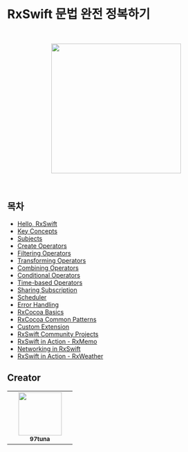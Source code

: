 # RxSwift 문법 완전 정복하기

<br>
<p align="center">
    <img width="300px" src="https://miro.medium.com/max/600/0*249KqxgYktEV_XlA.png">
</p>
<br>

## 목차

- [Hello, RxSwift](https://github.com/97tuna/Mastering_RxSwift/tree/main/01.%20Hello%2C%20RxSwift)
- [Key Concepts](https://github.com/97tuna/Mastering_RxSwift/tree/main/02.%20Key%20Concepts)
- [Subjects](https://github.com/97tuna/Mastering_RxSwift/tree/main/03.%20Subjects)
- [Create Operators](https://github.com/97tuna/Mastering_RxSwift/tree/main/04.%20Create%20Operators)
- [Filtering Operators](https://github.com/97tuna/Mastering_RxSwift/tree/main/05.%20Filtering%20Operators)
- [Transforming Operators](https://github.com/97tuna/Mastering_RxSwift/tree/main/06.%20Transforming%20Operators)
- [Combining Operators](https://github.com/97tuna/Mastering_RxSwift/tree/main/07.%20Combining%20Operators)
- [Conditional Operators](https://github.com/97tuna/Mastering_RxSwift/tree/main/08.%20Conditional%20Operators)
- [Time-based Operators](https://github.com/97tuna/Mastering_RxSwift/tree/main/09.%20Time-based%20Operators)
- [Sharing Subscription](https://github.com/97tuna/Mastering_RxSwift/tree/main/10.%20Sharing%20Subscription)
- [Scheduler](https://github.com/97tuna/Mastering_RxSwift/tree/main/11.%20Scheduler)
- [Error Handling](https://github.com/97tuna/Mastering_RxSwift/tree/main/12.%20Error%20Handling)
- [RxCocoa Basics](https://github.com/97tuna/Mastering_RxSwift/tree/main/13.%20RxCocoa%20Basics)
- [RxCocoa Common Patterns](https://github.com/97tuna/Mastering_RxSwift/tree/main/14.%20RxCocoa%20Common%20Patterns)
- [Custom Extension](https://github.com/97tuna/Mastering_RxSwift/tree/main/15.%20Custom%20Extension)
- [RxSwift Community Projects](https://github.com/97tuna/Mastering_RxSwift/tree/main/16.%20RxSwift%20Community%20Projects)
- [RxSwift in Action - RxMemo](https://github.com/97tuna/Mastering_RxSwift/tree/main/17.%20RxSwift%20in%20Action%20-%20RxMemo)
- [Networking in RxSwift](https://github.com/97tuna/Mastering_RxSwift/tree/main/18.%20Networking%20in%20RxSwift)
- [RxSwift in Action - RxWeather](https://github.com/97tuna/Mastering_RxSwift/tree/main/19.%20RxSwift%20in%20Action%20-%20RxWeather)

## Creator
<table>
    <tr>
        <td align="center" width="135px">
            <a href="https://github.com/97tuna"><img height="100px" width="100px" src="https://avatars3.githubusercontent.com/u/50114556?s=400&v=4"></img></a><br />
            <sub> <b> 97tuna </b> </sub>
        </td>
    </tr>
</table>